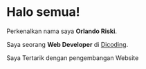 # Halo semua! 

Perkenalkan nama saya **Orlando Riski**.

Saya seorang **Web Developer** di [Dicoding](https://www.dicoding.com/).

Saya Tertarik dengan pengembangan Website
